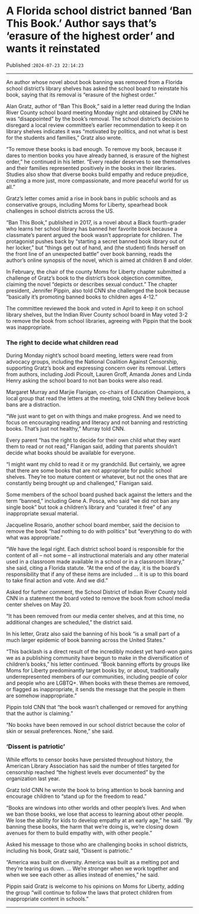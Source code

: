 # A Florida school district banned ‘Ban This Book.’ Author says that’s ‘erasure of the highest order’ and wants it reinstated

Published :`2024-07-23 22:14:23`

---

An author whose novel about book banning was removed from a Florida school district’s library shelves has asked the school board to reinstate his book, saying that its removal is “erasure of the highest order.”

Alan Gratz, author of “Ban This Book,” said in a letter read during the Indian River County school board meeting Monday night and obtained by CNN he was “disappointed” by the book’s removal. The school district’s decision to disregard a local review committee’s earlier recommendation to keep it on library shelves indicates it was “motivated by politics, and not what is best for the students and families,” Gratz also wrote.

“To remove these books is bad enough. To remove my book, because it dares to mention books you have already banned, is erasure of the highest order,” he continued in his letter. “Every reader deserves to see themselves and their families represented positively in the books in their libraries. Studies also show that diverse books build empathy and reduce prejudice, creating a more just, more compassionate, and more peaceful world for us all.”

Gratz’s letter comes amid a rise in book bans in public schools and as conservative groups, including Moms for Liberty, spearhead book challenges in school districts across the US.

“Ban This Book,” published in 2017, is a novel about a Black fourth-grader who learns her school library has banned her favorite book because a classmate’s parent argued the book wasn’t appropriate for children. The protagonist pushes back by “starting a secret banned book library out of her locker,” but “things get out of hand, and (the student) finds herself on the front line of an unexpected battle” over book banning, reads the author’s online synopsis of the novel, which is aimed at children 8 and older.

In February, the chair of the county Moms for Liberty chapter submitted a challenge of Gratz’s book to the district’s book objection committee, claiming the novel “depicts or describes sexual conduct.” The chapter president, Jennifer Pippin, also told CNN she challenged the book because “basically it’s promoting banned books to children ages 4-12.”

The committee reviewed the book and voted in April to keep it on school library shelves, but the Indian River County school board in May voted 3-2 to remove the book from school libraries, agreeing with Pippin that the book was inappropriate.

### The right to decide what children read

During Monday night’s school board meeting, letters were read from advocacy groups, including the National Coalition Against Censorship, supporting Gratz’s book and expressing concern over its removal. Letters from authors, including Jodi Picoult, Lauren Groff, Amanda Jones and Linda Henry asking the school board to not ban books were also read.

Margaret Murray and Marjie Flanigan, co-chairs of Education Champions, a local group that read the letters at the meeting, told CNN they believe book bans are a distraction.

“We just want to get on with things and make progress. And we need to focus on encouraging reading and literacy and not banning and restricting books. That’s just not healthy,” Murray told CNN.

Every parent “has the right to decide for their own child what they want them to read or not read,” Flanigan said, adding that parents shouldn’t decide what books should be available for everyone.

“I might want my child to read it or my grandchild. But certainly, we agree that there are some books that are not appropriate for public school shelves. They’re too mature content or whatever, but not the ones that are constantly being brought up and challenged,” Flanigan said.

Some members of the school board pushed back against the letters and the term “banned,” including Gene A. Posca, who said “we did not ban any single book” but took a children’s library and “curated it free” of any inappropriate sexual material.

Jacqueline Rosario, another school board member, said the decision to remove the book “had nothing to do with politics” but “everything to do with what was appropriate.”

“We have the legal right. Each district school board is responsible for the content of all – not some – all instructional materials and any other material used in a classroom made available in a school or in a classroom library,” she said, citing a Florida statute. “At the end of the day, it is the board’s responsibility that if any of these items are included … it is up to this board to take final action and vote. And we did.”

Asked for further comment, the School District of Indian River County told CNN in a statement the board voted to remove the book from school media center shelves on May 20.

“It has been removed from our media center shelves, and at this time, no additional changes are scheduled,” the district said.

In his letter, Gratz also said the banning of his book “is a small part of a much larger epidemic of book banning across the United States.”

“This backlash is a direct result of the incredibly modest yet hard-won gains we as a publishing community have begun to make in the diversification of children’s books,” his letter continued. “Book banning efforts by groups like Moms for Liberty predominantly target books by, or about, traditionally underrepresented members of our communities, including people of color and people who are LGBTQ+. When books with these themes are removed, or flagged as inappropriate, it sends the message that the people in them are somehow inappropriate.”

Pippin told CNN that “the book wasn’t challenged or removed for anything that the author is claiming.”

“No books have been removed in our school district because the color of skin or sexual preferences. None,” she said.

### ‘Dissent is patriotic’

While efforts to censor books have persisted throughout history, the American Library Association has said the number of titles targeted for censorship reached “the highest levels ever documented” by the organization last year.

Gratz told CNN he wrote the book to bring attention to book banning and encourage children to “stand up for the freedom to read.”

“Books are windows into other worlds and other people’s lives. And when we ban those books, we lose that access to learning about other people. We lose the ability for kids to develop empathy at an early age,” he said. “By banning these books, the harm that we’re doing is, we’re closing down avenues for them to build empathy with, with other people.”

Asked his message to those who are challenging books in school districts, including his book, Gratz said, “Dissent is patriotic.”

“America was built on diversity. America was built as a melting pot and they’re tearing us down. … We’re stronger when we work together and when we see each other as allies instead of enemies,” he said.

Pippin said Gratz is welcome to his opinions on Moms for Liberty, adding the group “will continue to follow the laws that protect children from inappropriate content in schools.”

---

